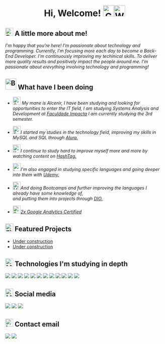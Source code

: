 <div align="center">
  <h1> Hi, Welcome! <img src="https://raw.githubusercontent.com/Tarikul-Islam-Anik/Telegram-Animated-Emojis/main/Smileys/Grinning%20Face%20With%20Smiling%20Eyes.webp" alt="Grinning Face With Smiling Eyes" width="35" height="35" /><img src="https://raw.githubusercontent.com/Tarikul-Islam-Anik/Telegram-Animated-Emojis/main/People/Waving%20Hand.webp" alt="Waving Hand" width="35" height="35" /> </h1>
</div>

## <img src="https://raw.githubusercontent.com/Tarikul-Islam-Anik/Animated-Fluent-Emojis/master/Emojis/People%20with%20professions/Person%20Light%20Skin%20Tone%2C%20Beard.png" alt="Person Light Skin Tone, Beard" width="25" height="25" /> A little more about me!

*I'm happy that you're here! I'm passionate about technology and programming. Currently, I'm focusing more each day to become a Back-End Developer.
I'm continuously improving my techinical skills. To deliver more quality results and positively impact the people around me.
I'm passionate about erevything involving technology and programming!*

<h2> <img src="https://raw.githubusercontent.com/Tarikul-Islam-Anik/Telegram-Animated-Emojis/main/Objects/Books.webp" alt="Books" width="35" height="35" /> What have I been doing </h2>

-  <img src="https://raw.githubusercontent.com/Tarikul-Islam-Anik/Telegram-Animated-Emojis/main/Objects/Graduation%20Cap.webp" alt="Graduation Cap" width="25" height="25" /> *My mane is Alcenir, I have been studying and looking for opportunities to enter the IT field,
I am studying Systems Analysis and Development at <a href="https://www.impacta.edu.br/" target="_blank">Faculdade Impacta</a> I am currently studying the 3rd semester.*

-  <img src="https://raw.githubusercontent.com/Tarikul-Islam-Anik/Telegram-Animated-Emojis/main/Objects/Tear%20Off%20Calendar.webp" alt="Tear Off Calendar" width="25" height="25" />*I started my studies in the technology field, improving my skills in MySQL and SQL through <a href="https://www.alura.com.br/" target="_blank">Alura.</a>*

-  <img src="https://raw.githubusercontent.com/Tarikul-Islam-Anik/Telegram-Animated-Emojis/main/Objects/Keyboard.webp" alt="Keyboard" width="25" height="25" />*I continue to study hard to improve myself more and more by watching content on <a href="https://www.hashtagtreinamentos.com/" target="_blank">HashTag.</a>*

-  <img src="https://raw.githubusercontent.com/Tarikul-Islam-Anik/Telegram-Animated-Emojis/main/Objects/Laptop.webp" alt="Laptop" width="25" height="25" />*I'm also engaged in studying specific languages and going deeper into them with <a href="https://www.udemy.com/" target="_blank">Udemy.</a>*

-  <img src="https://raw.githubusercontent.com/Tarikul-Islam-Anik/Telegram-Animated-Emojis/main/Objects/Microscope.webp" alt="Microscope" width="25" height="25" />*And doing Bootcamps and further improving the languages I already have some knowledge of,<br>
   and putting them into projects through <a href="https://www.dio.me/" target="__blank">DIO.</a>*

- <img src="https://raw.githubusercontent.com/Tarikul-Islam-Anik/Telegram-Animated-Emojis/main/Activity/Sports%20Medal.webp" alt="Sports Medal" width="25" height="25" /><a href="https://skillshop.credential.net/profile/alcenirgomesdacosta536592/wallet/" target="_blank">*2x Google Analytics Certified</a>*

<h2> <img src="https://raw.githubusercontent.com/Tarikul-Islam-Anik/Telegram-Animated-Emojis/main/Objects/File%20Folder.webp" alt="File Folder" width="25" height="25" /> Featured Projects </h2>

- [Under construction](URL_DO_PROJETO_1)
- [Under construction](URL_DO_PROJETO_2)

## <img src="https://raw.githubusercontent.com/Tarikul-Islam-Anik/Telegram-Animated-Emojis/main/People/Man%20Technologist.webp" alt="Man Technologist" width="25" height="25" /> Technologies I'm studying in depth

<a href="https://www.docker.com/">
  <img src="https://go-skill-icons.vercel.app/api/icons?i=docker&theme=dark"></a>
<a href="https://flask.palletsprojects.com/en/stable/">
  <img src="https://go-skill-icons.vercel.app/api/icons?i=flask&theme=dark"></a>
<a href="https://developers.google.com/analytics?hl=pt-br/">
  <img src="https://go-skill-icons.vercel.app/api/icons?i=googleanalytics&theme=dark"></a>
<a href="https://gradle.org/">
  <img src="https://go-skill-icons.vercel.app/api/icons?i=gradle&theme=dark"></a>
<a href="https://www.java.com/">
  <img src="https://go-skill-icons.vercel.app/api/icons?i=java&theme=dark"></a>
<a href="https://kotlinlang.org/">
  <img src="https://go-skill-icons.vercel.app/api/icons?i=kotlin&theme=dark"></a>
<a href="https://www.mysql.com/">
  <img src="https://go-skill-icons.vercel.app/api/icons?i=mysql&theme=dark"></a>
<a href="https://www.postgresql.org/">
  <img src="https://go-skill-icons.vercel.app/api/icons?i=postgresql&theme=dark"></a>
<a href="https://www.python.org/">
  <img src="https://go-skill-icons.vercel.app/api/icons?i=python&theme=dark"></a>
<a href="https://spring.io/">
  <img src="https://go-skill-icons.vercel.app/api/icons?i=spring&theme=dark"></a>
<a href="https://www.microsoft.com/pt-br/sql-server/sql-server-downloads/">
  <img src="https://go-skill-icons.vercel.app/api/icons?i=sqlserver&theme=dark"></a>
<a href="https://www.postman.com/">
  <img src="https://go-skill-icons.vercel.app/api/icons?i=postman&theme=dark"></a>

## <img src="https://raw.githubusercontent.com/Tarikul-Islam-Anik/Telegram-Animated-Emojis/main/Objects/Mobile%20Phone.webp" alt="Mobile Phone" width="25" height="25" /> Social media

<a href="https://discord.gg/TQVnRKSb" target="_blank">
  <img src="https://go-skill-icons.vercel.app/api/icons?i=discord&theme=dark"></a>
<a href="https://www.linkedin.com/in/alcenir-g-costa/" target="_blank">
  <img src="https://go-skill-icons.vercel.app/api/icons?i=linkedin&theme=dark"></a>
<a href="https://x.com/AlcenirCosta87/" target="_blank">
  <img src="https://go-skill-icons.vercel.app/api/icons?i=x&theme=dark"></a>

  ## <img src="https://raw.githubusercontent.com/Tarikul-Islam-Anik/Telegram-Animated-Emojis/main/Objects/Incoming%20Envelope.webp" alt="Incoming Envelope" width="25" height="25" /> Contact email

<a href="mailto:alcenir.g.costa@gmail.com">
  <img src="https://skillicons.dev/icons?i=gmail&theme=dark"></a>
<a href="mailto:alcenir.g.costa@hotmail.com">
  <img src="https://go-skill-icons.vercel.app/api/icons?i=outlook&theme=dark"></a>
